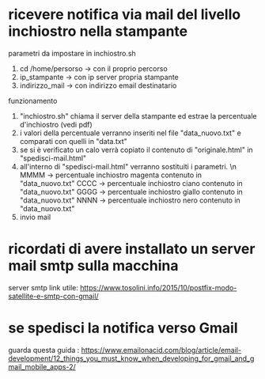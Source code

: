 # ricevere notifica via mail del livello inchiostro nella stampante

parametri da impostare in inchiostro.sh
1) cd /home/persorso -> con il proprio percorso 
2) ip_stampante -> con ip server propria stampante
3) indirizzo_mail -> con indirizzo email destinatario 

funzionamento
1) "inchiostro.sh" chiama il server della stampante ed estrae la percentuale d'inchiostro (vedi pdf)
2) i valori della percentuale verranno inseriti nel file "data_nuovo.txt" e comparati con quelli in "data.txt"
3) se si è verificato un calo verrà copiato il contenuto di "originale.html" in "spedisci-mail.html" 
4) all'interno di "spedisci-mail.html" verranno sostituiti i parametri. \n
  MMMM -> percentuale inchiostro magenta contenuto in "data_nuovo.txt"
  CCCC -> percentuale inchiostro ciano contenuto in "data_nuovo.txt"
  GGGG -> percentuale inchiostro giallo contenuto in "data_nuovo.txt"
  NNNN -> percentuale inchiostro nero contenuto in "data_nuovo.txt"
 5) invio mail

# ricordati di avere installato un server mail smtp sulla macchina 
server smtp link utile: https://www.tosolini.info/2015/10/postfix-modo-satellite-e-smtp-con-gmail/


# se spedisci la notifica verso Gmail  
guarda questa guida : https://www.emailonacid.com/blog/article/email-development/12_things_you_must_know_when_developing_for_gmail_and_gmail_mobile_apps-2/
